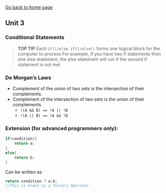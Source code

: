 [Go back to home page](README.md)
## Unit 3
### Conditional Statements 
> **TOP TIP**
> Each `if()/else if()/else()` forms one logical block for the computer to process 
> For example, if you have two if statements then one else statement, the else statement will run if the second if statement is not met 

### De Morgan’s Laws  
* Complement of the union of two sets is the intersection of their complements. 
* Complement of the intersection of two sets is the union of their complements. 
    * `!(A && B) == !A || !B `
    * `!(A || B) == !A && !B `

### Extension (for advanced programmers only): 
```java
if(condition){
    return a;
}
else{
    return b;
}
```
Can be written as 
```java 
return condition ? a:b;
//This is known as a Ternary Operator
```
